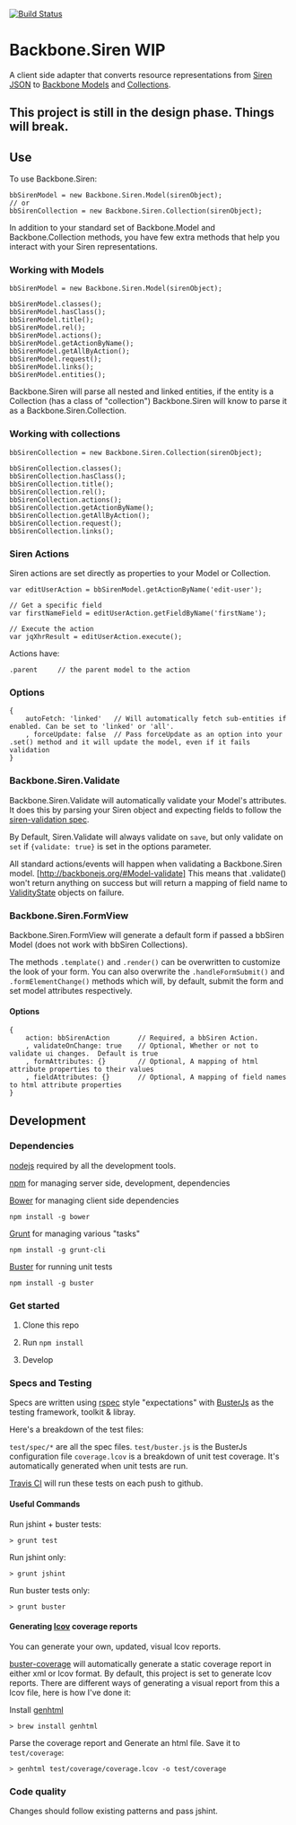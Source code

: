 [![Build Status](https://travis-ci.org/kiva/backbone.siren.png)](https://travis-ci.org/kiva/backbone.siren)
# Backbone.Siren WIP

A client side adapter that converts resource representations from [Siren JSON](https://github.com/kevinswiber/siren) to [Backbone Models](http://backbonejs.org/#Model) and [Collections](http://backbonejs.org/#Collection).

## This project is still in the design phase.  Things will break.

## Use

To use Backbone.Siren:

```
bbSirenModel = new Backbone.Siren.Model(sirenObject);
// or
bbSirenCollection = new Backbone.Siren.Collection(sirenObject);
```

In addition to your standard set of Backbone.Model and Backbone.Collection methods, you have few extra methods that help you interact with your Siren representations.

### Working with Models

```
bbSirenModel = new Backbone.Siren.Model(sirenObject);

bbSirenModel.classes();
bbSirenModel.hasClass();
bbSirenModel.title();
bbSirenModel.rel();
bbSirenModel.actions();
bbSirenModel.getActionByName();
bbSirenModel.getAllByAction();
bbSirenModel.request();
bbSirenModel.links();
bbSirenModel.entities();
```
Backbone.Siren will parse all nested and linked entities, if the entity is a Collection (has a class of "collection") Backbone.Siren will know to parse it as a Backbone.Siren.Collection.

### Working with collections

```
bbSirenCollection = new Backbone.Siren.Collection(sirenObject);

bbSirenCollection.classes();
bbSirenCollection.hasClass();
bbSirenCollection.title();
bbSirenCollection.rel();
bbSirenCollection.actions();
bbSirenCollection.getActionByName();
bbSirenCollection.getAllByAction();
bbSirenCollection.request();
bbSirenCollection.links();
```

### Siren Actions

Siren actions are set directly as properties to your Model or Collection.

```
var editUserAction = bbSirenModel.getActionByName('edit-user');

// Get a specific field
var firstNameField = editUserAction.getFieldByName('firstName');

// Execute the action
var jqXhrResult = editUserAction.execute();

```

Actions have:

```
.parent     // the parent model to the action
```


### Options

```
{
    autoFetch: 'linked'   // Will automatically fetch sub-entities if enabled. Can be set to 'linked' or 'all'.
    , forceUpdate: false  // Pass forceUpdate as an option into your .set() method and it will update the model, even if it fails validation
}
```

### Backbone.Siren.Validate

Backbone.Siren.Validate will automatically validate your Model's attributes.
It does this by parsing your Siren object and expecting fields to follow the [siren-validation spec](https://github.com/kevinswiber/siren/pull/12).

By Default, Siren.Validate will always validate on `save`, but only validate on `set` if `{validate: true}` is set in the options parameter.

All standard actions/events will happen when validating a Backbone.Siren model. [http://backbonejs.org/#Model-validate]
This means that .validate() won't return anything on success but will return a mapping of field name to [ValidityState](https://developer.mozilla.org/en-US/docs/DOM/ValidityState) objects on failure.

### Backbone.Siren.FormView

Backbone.Siren.FormView will generate a default form if passed a bbSiren Model (does not work with bbSiren Collections).

The methods `.template()` and `.render()` can be overwritten to customize the look of your form.
You can also overwrite the `.handleFormSubmit()` and `.formElementChange()` methods which will, by default, submit the form and set model attributes respectively.

#### Options

```
{
    action: bbSirenAction       // Required, a bbSiren Action.
    , validateOnChange: true    // Optional, Whether or not to validate ui changes.  Default is true
    , formAttributes: {}        // Optional, A mapping of html attribute properties to their values
    , fieldAttributes: {}       // Optional, A mapping of field names to html attribute properties
}
```

## Development

### Dependencies

[nodejs](http://nodejs.org/) required by all the development tools.

[npm](https://npmjs.org/) for managing server side, development, dependencies

[Bower](https://github.com/twitter/bower) for managing client side dependencies
```
npm install -g bower
```

[Grunt](http://gruntjs.com/) for managing various "tasks"
```
npm install -g grunt-cli
```

[Buster](http://docs.busterjs.org) for running unit tests
```
npm install -g buster
```

### Get started

1. Clone this repo

2. Run `npm install`

3. Develop

### Specs and Testing

Specs are written using [rspec](http://rspec.info/) style "expectations" with [BusterJs](http://docs.busterjs.org/en/latest/) as the testing framework, toolkit & libray.

Here's a breakdown of the test files:

`test/spec/*` are all the spec files.
`test/buster.js` is the BusterJs configuration file
`coverage.lcov` is a breakdown of unit test coverage. It's automatically generated when unit tests are run.

[Travis CI](travis-ci.org/kiva/backbone.siren) will run these tests on each push to github.

#### Useful Commands

Run jshint + buster tests:
```
> grunt test
```

Run jshint only:
```
> grunt jshint
```

Run buster tests only:
```
> grunt buster
```

#### Generating [lcov](http://ltp.sourceforge.net/coverage/lcov.php) coverage reports

You can generate your own, updated, visual lcov reports.

[buster-coverage](https://github.com/ebi/buster-coverage) will automatically generate a static coverage report in either xml or lcov format.
By default, this project is set to generate lcov reports.  There are different ways of generating a visual report from this a lcov file, here is how I've done it:

Install [genhtml](http://linux.die.net/man/1/genhtml)
```
> brew install genhtml
```

Parse the coverage report and Generate an html file.  Save it to `test/coverage`:
```
> genhtml test/coverage/coverage.lcov -o test/coverage
```

### Code quality

Changes should follow existing patterns and pass jshint.

